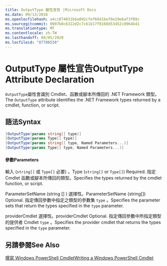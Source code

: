 ```yaml
---
title: OutputType 屬性宣告 |Microsoft Docs
ms.date: 09/13/2016
ms.openlocfilehash: a4cc874031bba092cfef6041bef0e19e6af3f09c
ms.sourcegitcommit: 0907b8c6322d2c7c61b17f8168d53452c8964b41
ms.translationtype: MT
ms.contentlocale: zh-TW
ms.lasthandoff: 08/05/2020
ms.locfileid: "87786538"
---
```

# <a name="outputtype-attribute-declaration"></a><span data-ttu-id="b84d2-102">OutputType 屬性宣告</span><span class="sxs-lookup"><span data-stu-id="b84d2-102">OutputType Attribute Declaration</span></span>

<span data-ttu-id="b84d2-103">`OutputType`屬性會識別 Cmdlet、函數或腳本所傳回的 .NET Framework 類型。</span><span class="sxs-lookup"><span data-stu-id="b84d2-103">The `OutputType` attribute identifies the .NET Framework types returned by a cmdlet, function, or script.</span></span>

## <a name="syntax"></a><span data-ttu-id="b84d2-104">語法</span><span class="sxs-lookup"><span data-stu-id="b84d2-104">Syntax</span></span>

```csharp
[OutputType(params string[] type)]
[OutputType(params Type[] type)]
[OutputType(params string[] type, Named Parameters...)]
[OutputType(params Type[] type, Named Parameters...)]
```

#### <a name="parameters"></a><span data-ttu-id="b84d2-105">參數</span><span class="sxs-lookup"><span data-stu-id="b84d2-105">Parameters</span></span>

<span data-ttu-id="b84d2-106">輸入 (`string[]` 或 `Type[]` 必要) 。</span><span class="sxs-lookup"><span data-stu-id="b84d2-106">Type (`string[]` or `Type[]`) Required.</span></span> <span data-ttu-id="b84d2-107">指定 Cmdlet 函數或腳本所傳回的類型。</span><span class="sxs-lookup"><span data-stu-id="b84d2-107">Specifies the types returned by the cmdlet function, or script.</span></span>

<span data-ttu-id="b84d2-108">ParameterSetName (string [] ) 選擇性。</span><span class="sxs-lookup"><span data-stu-id="b84d2-108">ParameterSetName (string[]) Optional.</span></span> <span data-ttu-id="b84d2-109">指定傳回參數中指定之類型的參數集 `type` 。</span><span class="sxs-lookup"><span data-stu-id="b84d2-109">Specifies the parameter sets that return the types specified in the `type` parameter.</span></span>

<span data-ttu-id="b84d2-110">providerCmdlet 選擇性。</span><span class="sxs-lookup"><span data-stu-id="b84d2-110">providerCmdlet Optional.</span></span> <span data-ttu-id="b84d2-111">指定傳回參數中所指定類型的提供者 Cmdlet `type` 。</span><span class="sxs-lookup"><span data-stu-id="b84d2-111">Specifies the provider cmdlet that returns the types specified in the `type` parameter.</span></span>

## <a name="see-also"></a><span data-ttu-id="b84d2-112">另請參閱</span><span class="sxs-lookup"><span data-stu-id="b84d2-112">See Also</span></span>

[<span data-ttu-id="b84d2-113">撰寫 Windows PowerShell Cmdlet</span><span class="sxs-lookup"><span data-stu-id="b84d2-113">Writing a Windows PowerShell Cmdlet</span></span>](./writing-a-windows-powershell-cmdlet.md)
